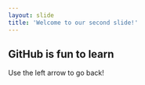 ```yaml
---
layout: slide
title: 'Welcome to our second slide!'
---
```

## GitHub is fun to learn
Use the left arrow to go back!